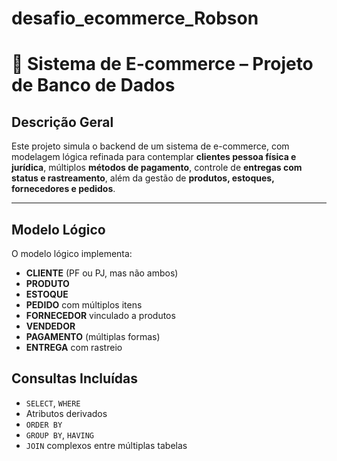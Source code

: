 # desafio_ecommerce_Robson

# 🛒 Sistema de E-commerce – Projeto de Banco de Dados

##  Descrição Geral

Este projeto simula o backend de um sistema de e-commerce, com modelagem lógica refinada para contemplar **clientes pessoa física e jurídica**, múltiplos **métodos de pagamento**, controle de **entregas com status e rastreamento**, além da gestão de **produtos, estoques, fornecedores e pedidos**.

---

## Modelo Lógico

O modelo lógico implementa:

- **CLIENTE** (PF ou PJ, mas não ambos)
- **PRODUTO**
- **ESTOQUE**
- **PEDIDO** com múltiplos itens
- **FORNECEDOR** vinculado a produtos
- **VENDEDOR**
- **PAGAMENTO** (múltiplas formas)
- **ENTREGA** com rastreio


## Consultas Incluídas

- `SELECT`, `WHERE`
- Atributos derivados
- `ORDER BY`
- `GROUP BY`, `HAVING`
- `JOIN` complexos entre múltiplas tabelas

